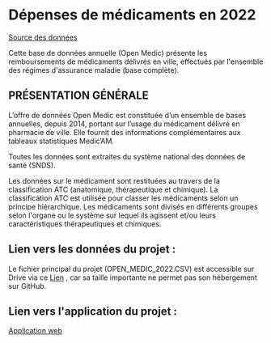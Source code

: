 # Dépenses de médicaments en 2022

<a href="https://assurance-maladie.ameli.fr/etudes-et-donnees/open-medic-base-complete-depenses-medicaments?fbclid=IwAR1emDE4Ihukxr0LYGxsPEWHubklRMiDnf_FfxENRs6uFjfDVPD8G0Irf0Y">Source des données</a>

Cette base de données annuelle (Open Medic) présente les remboursements de médicaments délivrés en ville, effectués par l'ensemble des régimes d'assurance maladie (base complète).

## PRÉSENTATION GÉNÉRALE
L’offre de données Open Medic est constituée d’un ensemble de bases annuelles, depuis 2014, portant sur l’usage du médicament délivré en pharmacie de ville. Elle fournit des informations complémentaires aux tableaux statistiques Medic’AM.

Toutes les données sont extraites du système national des données de santé (SNDS).

Les données sur le médicament sont restituées au travers de la classification ATC (anatomique, thérapeutique et chimique). La classification ATC est utilisée pour classer les médicaments selon un principe hiérarchique. Les médicaments sont divisés en différents groupes selon l'organe ou le système sur lequel ils agissent et/ou leurs caractéristiques thérapeutiques et chimiques.
 

## Lien vers les données du projet : 
Le fichier principal du projet (OPEN_MEDIC_2022.CSV) est accessible sur Drive via ce <a href="https://drive.google.com/drive/folders/1sxhrucE7rCNcGtS0khf-VeanUkjy6MID?usp=drive_link">Lien</a> , car sa taille importante ne permet pas son hébergement sur GitHub.


## Lien vers l'application du projet : 
<a href="https://oussama-benhassine.shinyapps.io/projet/">Application web</a>

